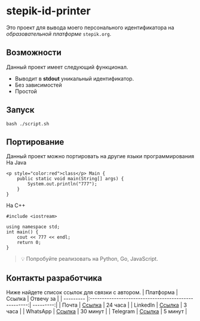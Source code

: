 # stepik-id-printer

Это проект для вывода моего персонального идентификатора на *образовательной платформе* `stepik.org`.
## Возможности
Данный проект имеет следующий функционал.
* Выводит  в **stdout** уникальный идентификатор.
* Без зависимостей
* Простой
## Запуск
``` 
bash ./script.sh 
```
## Портирование
Данный проект можно портировать на другие языки программирования
На Java
```
<p style="color:red">class</p> Main {
    public static void main(String[] args) {
        System.out.println("777");
    }
}
```
На C++
```
#include <iostream>

using namespace std;
int main() {
    cout << 777 << endl;
    return 0;
}
```
> :bulb: Попробуйте реализовать на Python, Go, JavaScript.
## Контакты разработчика
Ниже найдете список ссылок для связки с автором.
| Платформа | Ссылка                                               | Отвечу за |
| --------- |:----------------------------------------------------:| ---------:|
| Почта     | [Ссылка](https://mail/armansat/jusan-git)            | 24 часа   |
| LinkedIn  | [Ссылка](https://linkedin/armansat/jusan-git)        | 3 часа    |
| WhatsApp  | [Ссылка](https://whatsapp/armansat/jusan-git)        | 30 минут  |
| Telegram  | [Ссылка](https://telegram/armansat/jusan-git)        | 5 минут   |
